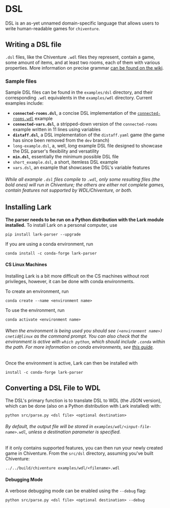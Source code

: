 # DSL

DSL is an as-yet unnamed domain-specific language that allows users to write human-readable games for `chiventure`.

## Writing a DSL file

`.dsl` files, like the Chiventure `.wdl` files they represent, contain a game, some amount of items, and at least two rooms, each of them with various properties. More information on precise grammar [can be found on the wiki](https://github.com/uchicago-cs/chiventure/wiki/DSL-~-DSL-Grammar). 

### Sample files

Sample DSL files can be found in the `examples/dsl` directory, and their corresponding `.wdl` equivalents in the `examples/wdl` directory. Current examples include:

* **`connected-rooms.dsl`**, a concise DSL implementation of the [`connected-rooms.wdl`](https://github.com/uchicago-cs/chiventure/blob/dev/tests/wdl/examples/wdl/connected-rooms.wdl) example
* **`connected-vars.dsl`**, a stripped-down version of the `connected-rooms` example written in 11 lines using variables
* **`distaff.dsl`**, a DSL implementation of the `distaff.yaml` game (the game has since been removed from the `dev` branch)
* `long-example.dsl`, a, well, *long* example DSL file designed to showcase the DSL parser's flexibility and versatility
* **`min.dsl`**, essentially the minimum possible DSL file
* `short_example.dsl`, a short, itemless DSL example
* `vars.dsl`, an example that showcases the DSL's variable features

###### While all example `.dsl` files compile to `.wdl`, only some resulting files (the bold ones) will run in Chiventure; the others are either not complete games, contain features not supported by WDL/Chiventure, or both.

## Installing Lark

**The parser needs to be run on a Python distribution with the Lark module
installed.** To install Lark on a personal computer, use
```
pip install lark-parser --upgrade
```
If you are using a conda environment, run
```
conda install -c conda-forge lark-parser
```

#### CS Linux Machines

Installing Lark is a bit more difficult on the CS machines without root privileges, however, it can be done with conda environments.

To create an environment, run 
```
conda create --name <environment name>
```
To use the environment, run 
```
conda activate <environment name> 
```
###### When the environment is being used you should see `(<environment name>) cnetid@linux` as the command prompt. You can also check that the environment is active with `which python`, which should include `.conda` within the path. For more information on conda environments, see [this guide](https://conda.io/projects/conda/en/latest/user-guide/tasks/manage-environments.html#activating-an-environment).

Once the environment is active, Lark can then be installed with 

```
install -c conda-forge lark-parser
```

## Converting a DSL File to WDL

The DSL's primary function is to translate DSL to WDL (the JSON version), 
which can be done (also on a Python distribution with Lark installed) with:

```
python src/parse.py <dsl file> <optional destination>
```
###### By default, the output file will be stored in `examples/wdl/<input-file-name>.wdl`, unless a destination parameter is specified.

If it only contains supported features, you can then run your newly created game in Chiventure. From the `src/dsl` directory, assuming you've built Chiventure: 

```
../../build/chiventure examples/wdl/<filename>.wdl
```

#### Debugging Mode

A verbose debugging mode can be enabled using the `--debug` flag:

```
python src/parse.py <dsl file> <optional destination> --debug
```